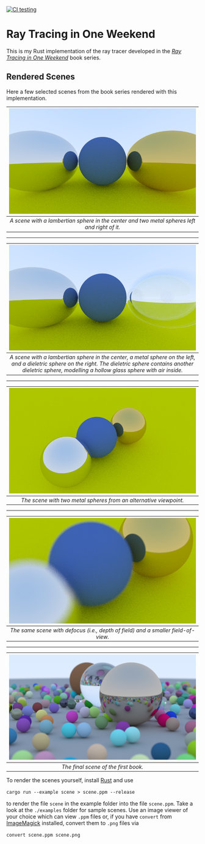 [![CI testing](https://github.com/niklasmedinger/ray-tracing-weekend/actions/workflows/CI.yml/badge.svg)](https://github.com/niklasmedinger/ray-tracing-weekend/actions/workflows/CI.yml)

# Ray Tracing in One Weekend
This is my Rust implementation of the ray tracer developed in the [_Ray Tracing in One Weekend_](https://raytracing.github.io/books/RayTracingInOneWeekend.html) book series.

## Rendered Scenes

Here a few selected scenes from the book series rendered with this implementation.

| ![image](./assets/metal.png) |
|:--:|
| *A scene with a lambertian sphere in the center and two metal spheres left and right of it.* |

--------------------------------------------------------------------------------

| ![image](./assets/hollow_glass.png) |
|:--:|
| *A scene with a lambertian sphere in the center, a  metal sphere on the left, and a dieletric sphere on the right. The dieletric sphere contains another dieletric sphere, modelling a hollow glass sphere with air inside.* |

--------------------------------------------------------------------------------

| ![image](./assets/viewport.png) |
|:--:|
| *The scene with two metal spheres from an alternative viewpoint.* |


--------------------------------------------------------------------------------

| ![image](./assets/defocus.png) |
|:--:|
| *The same scene with defocus (i.e., depth of field) and a smaller field-of-view.* |

--------------------------------------------------------------------------------

| ![image](./assets/final.png) |
|:--:|
| *The final scene of the first book.* |

To render the scenes yourself, install [Rust](https://www.rust-lang.org/tools/install) and use
```
cargo run --example scene > scene.ppm --release
```
to render the file `scene` in the example folder into the file `scene.ppm`.
Take a look at the `./examples` folder for sample scenes. Use an image viewer of your choice
which can view `.ppm` files or, if you have `convert` from [ImageMagick](https://imagemagick.org/script/convert.php) installed,
convert them to `.png` files via
```
convert scene.ppm scene.png
```